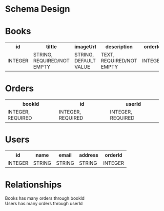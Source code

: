 # Schema Design

<h1> Books </h1>
<table>
  <tr>
    <th>id</th>
    <th>tiltle</th>
    <th>imageUrl</th>
    <th>description</th>
    <th>orderId</th>
  </tr>
  <tr>
    <td>INTEGER</td>
    <td>STRING, REQUIRED/NOT EMPTY</td>
    <td>STRING, DEFAULT VALUE</td>
    <td>TEXT, REQUIRED/NOT EMPTY</td>
    <td>INTEGER</td>
  </tr>
</table>
<h1> Orders </h1>
<table>
  <tr>
    <th>bookId</th>
    <th>id</th>
    <th>userId</th>
  </tr>
  <tr>
    <td>INTEGER, REQUIRED</td>
    <td>INTEGER, REQUIRED</td>
    <td>INTEGER, REQUIRED</td>
  </tr>
</table>
<h1> Users </h1>
<table>
  <tr>
    <th>id</th>
    <th>name</th>
    <th>email</th>
    <th>address</th>
    <th>orderId</th>
  </tr>
  <tr>
    <td>INTEGER</td>
    <td>STRING</td>
    <td>STRING</td>
    <td>STRING</td>
    <td>INTEGER</td>
  </tr>
</table>
<h1>Relationships</h1>
Books has many orders through bookId <br>
Users has many orders through userId <br>
